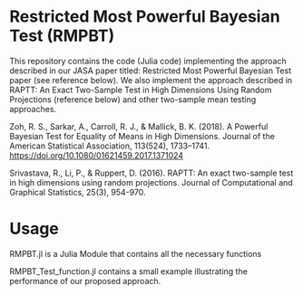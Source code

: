 # Restricted Most Powerful Bayesian Test (RMPBT)

This repository contains the code (Julia code) implementing the approach described in our JASA paper titled: Restricted Most Powerful Bayesian Test paper (see reference below). We also implement the approach described in RAPTT: An Exact Two-Sample Test in High Dimensions Using Random Projections (reference below) and other two-sample mean testing approaches.

Zoh, R. S., Sarkar, A., Carroll, R. J., & Mallick, B. K. (2018). A Powerful Bayesian Test for Equality of Means in High Dimensions. Journal of the American Statistical Association, 113(524), 1733–1741. https://doi.org/10.1080/01621459.2017.1371024

Srivastava, R., Li, P., & Ruppert, D. (2016). RAPTT: An exact two-sample test in high dimensions using random projections. Journal of Computational and Graphical Statistics, 25(3), 954-970.


# Usage
RMPBT.jl is a Julia Module that contains all the necessary functions


RMPBT_Test_function.jl contains a small example illustrating the performance of our proposed approach.
